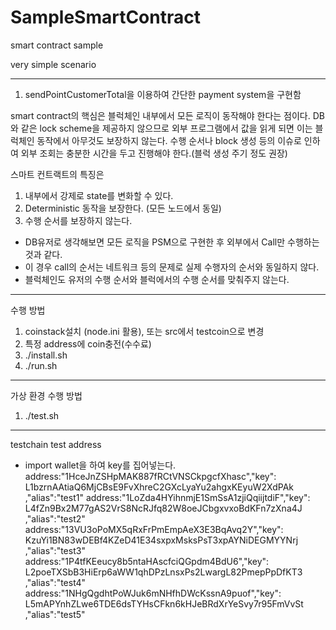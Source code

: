 # SampleSmartContract
smart contract sample

very simple scenario

---------------------------

1. sendPointCustomerTotal을 이용하여 간단한 payment system을 구현함

smart contract의 핵심은 블럭체인 내부에서 모든 로직이 동작해야 한다는 점이다.
DB와 같은 lock scheme을 제공하지 않으므로 외부 프로그램에서 값을 읽게 되면 이는 블럭체인 동작에서 아무것도 보장하지 않는다.
수행 순서나 block 생성 등의 이슈로 인하여 외부 조회는 충분한 시간을 두고 진행해야 한다.(블럭 생성 주기 정도 권장)

스마트 컨트랙트의 특징은

1. 내부에서 강제로 state를 변화할 수 있다.
2. Deterministic 동작을 보장한다. (모든 노드에서 동일)
3. 수행 순서를 보장하지 않는다.
- DB유저로 생각해보면 모든 로직을 PSM으로 구현한 후 외부에서 Call만 수행하는 것과 같다.
- 이 경우 call의 순서는 네트워크 등의 문제로 실제 수행자의 순서와 동일하지 않다.
- 블럭체인도 유저의 수행 순서와 블럭에서의 수행 순서를 맞춰주지 않는다.

----------------------------
수행 방법
1. coinstack설치 (node.ini 활용), 또는 src에서 testcoin으로 변경
2. 특정 address에 coin충전(수수료)
3. ./install.sh
4. ./run.sh

----------------------------
가상 환경 수행 방법
1. ./test.sh

----------------------------
testchain test address
- import wallet을 하여 key를 집어넣는다.
address:"1HceJnZSHpMAK887fRCtVNSCkpgcfXhasc","key":  L1bzrnAAtiaQ6MjCBsE9FvXhreC2GXcLyaYu2ahgxKEyuW2XdPAk  ,"alias":"test1"
address:"1LoZda4HYihnmjE1SmSsA1zjiQqiijtdiF","key":  L4fZn9Bx2M77gAS2VrS8NcRJfq82W8oeJCbgxvxoBdKFn7zXna4J  ,"alias":"test2"
address:"13VU3oPoMX5qRxFrPmEmpAeX3E3BqAvq2Y","key":  KzuYi1BN83wDEBf4KZeD41E34sxpxMsksPsT3xpAYNiDEGMYYNrj  ,"alias":"test3"
address:"1P4tfKEeucy8b5ntaHAscfciQGpdm4BdU6","key":  L2poeTXSbB3HiErp6aWW1qhDPzLnsxPs2LwargL82PmepPpDfKT3  ,"alias":"test4"
address:"1NHgQgdhtPoWJuk6mNHfhDWcKssnA9puof","key":  L5mAPYnhZLwe6TDE6dsTYHsCFkn6kHJeBRdXrYeSvy7r95FmVvSt  ,"alias":"test5"
